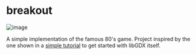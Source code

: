 # breakout
![image](https://github.com/user-attachments/assets/bef96a83-f2bb-4e5c-820f-8b0f27f97fc0)


A simple implementation of the famous 80's game. Project inspired by the one shown in a [simple tutorial](https://colourtann.github.io/HelloLibgdx/index.html) to get started with libGDX itself.
